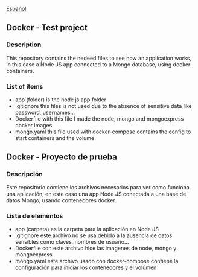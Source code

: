 [Español](#spanish)    

## Docker - Test project

### Description
This repository contains the nedeed files to see how an application works, in this case a Node JS app connected to a Mongo database, using docker containers.

### List of items
- app (folder)
    is the node js app folder
- .gitignore
    this files is not used due to the absence of sensitive data like password, usernames...
- Dockerfile
    with this file I made the node, mongo and mongoexpress docker images
- mongo.yaml
    this file used with docker-compose contains the config to start containers and the volume


<a name="spanish"></a>
## Docker - Proyecto de prueba 

### Descripción
Este repositorio contiene los archivos necesarios para ver como funciona una aplicación, en este caso una app Node JS conectada a una base de datos Mongo, usando contenedores docker.

### Lista de elementos
- app (carpeta)
    es la carpeta para la aplicación en Node JS
- .gitignore
   este archivo no se usa debido a la ausencia de datos sensibles como claves, nombres de usuario...
- Dockerfile
    con este archivo hice las imagenes de node, mongo y mongoexpress
- mongo.yaml
    este archivo usado con docker-compose contiene la configuración para iniciar los contenedores y el volúmen 
